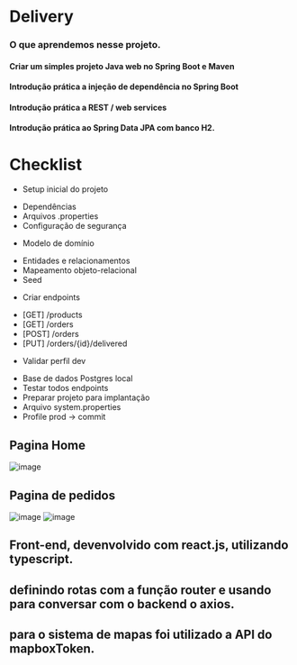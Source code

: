 # Delivery


### O que aprendemos nesse projeto.
#### Criar um simples projeto Java web no Spring Boot e Maven
#### Introdução prática a injeção de dependência no Spring Boot
#### Introdução prática a REST / web services
#### Introdução prática ao Spring Data JPA com banco H2.

 # Checklist
- Setup inicial do projeto
 * Dependências
 * Arquivos .properties
 * Configuração de segurança
- Modelo de domínio
 * Entidades e relacionamentos
 * Mapeamento objeto-relacional
 * Seed
- Criar endpoints
 * [GET] /products
 * [GET] /orders
 * [POST] /orders
 * [PUT] /orders/{id}/delivered
- Validar perfil dev
 * Base de dados Postgres local
 * Testar todos endpoints
 * Preparar projeto para implantação
 * Arquivo system.properties
 * Profile prod -> commit 

## Pagina Home
![image](https://github.com/Italogabrieldias/delivery/assets/101151339/12b9addc-e99f-4913-a771-2462aad5c05b)

## Pagina de pedidos
![image](https://github.com/Italogabrieldias/delivery/assets/101151339/e93cc01d-2f07-4ce9-aadd-fb6a023ea189)
![image](https://github.com/Italogabrieldias/delivery/assets/101151339/dd7d3857-3e66-4d50-994e-49080c2e746c)

## Front-end, devenvolvido com react.js, utilizando typescript.
## definindo rotas com a função router e usando para conversar com o backend o axios. 
## para o sistema de mapas foi utilizado a API do mapboxToken.


